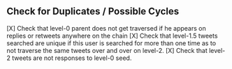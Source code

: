 ## Check for Duplicates / Possible Cycles

[X] Check that level-0 parent does not get traversed if he appears on replies or retweets anywhere on the chain
[X] Check that level-1.5 tweets searched are unique if this user is searched for more than one time as to not traverse the same tweets over and over on level-2. 
[X] Check that level-2 tweets are not responses to level-0 seed.
